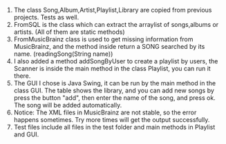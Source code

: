 1. The class Song,Album,Artist,Playlist,Library are copied from previous projects. Tests as well.
2. FromSQL is the class which can extract the arraylist of songs,albums or artists. (All of them are static methods)
3. FromMusicBrainz class is used to get missing information from MusicBrainz, and the method inside return a SONG searched by its name. (readingSong(String name))
4. I also added a method addSongByUser to create a playlist by users, the Scanner is inside the main method in the class Playlist, you can run it there.
5. The GUI I chose is Java Swing, it can be run by the main method in the class GUI.
The table shows the library, and you can add new songs by press the button "add", then enter the name of the song, and press ok.
The song will be added automatically.
6. Notice: The XML files in MusicBrainz are not stable, so the error happens sometimes. Try more times will get the output successfully.
7. Test files include all files in the test folder and main methods in Playlist and GUI.